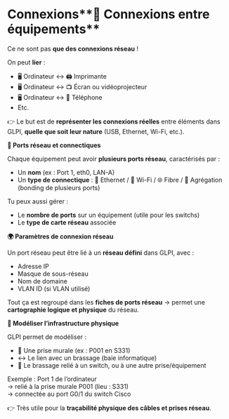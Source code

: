 # Connexions**🔗 Connexions entre équipements**

Ce ne sont pas **que des connexions réseau** !

On peut **lier** :

- 🖥️ Ordinateur ↔️ 🖨️ Imprimante
- 🖥️ Ordinateur ↔️ 📺 Écran ou vidéoprojecteur
- 🖥️ Ordinateur ↔️ 📱 Téléphone
- Etc.

👉 Le but est de **représenter les connexions réelles** entre éléments dans GLPI, **quelle que soit leur nature** (USB, Ethernet, Wi-Fi, etc.).



**🧩 Ports réseau et connectiques**

Chaque équipement peut avoir **plusieurs ports réseau**, caractérisés par :

- Un **nom** (ex : Port 1, eth0, LAN-A)
- Un **type de connectique** : 🔌 Ethernet / 📶 Wi-Fi / 🌐 Fibre / 🔄 Agrégation (bonding de plusieurs ports)

Tu peux aussi gérer :

- Le **nombre de ports** sur un équipement (utile pour les switchs)
- Le **type de carte réseau** associée



**🌍 Paramètres de connexion réseau**

Un port réseau peut être lié à un **réseau défini** dans GLPI, avec :

- Adresse IP
- Masque de sous-réseau
- Nom de domaine
- VLAN ID (si VLAN utilisé)

Tout ça est regroupé dans les **fiches de ports réseau** → permet une **cartographie logique et physique** du réseau.



**🧱 Modéliser l’infrastructure physique**

GLPI permet de modéliser :

- 📌 Une prise murale (ex : P001 en S331)
- ↔️ Le lien avec un brassage (baie informatique)
- 🔀 Le brassage relié à un switch, ou à une autre prise/équipement

Exemple : Port 1 de l’ordinateur  
→ relié à la prise murale P001 (lieu : S331)  
→ connectée au port G0/1 du switch Cisco

👉 Très utile pour la **traçabilité physique des câbles et prises réseau**.
